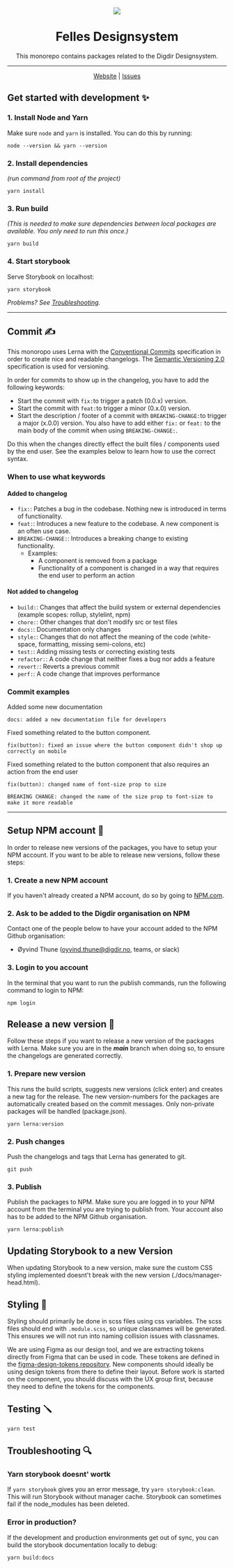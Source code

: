 <h1 align="center">
    <img src="https://i.imgur.com/aa1IP0w.png" />
    <br/>  <br/>Felles Designsystem
</h1>
<div align="center">
<p>This monorepo contains packages related to the Digdir Designsystem.</p>
  
<hr>
    <a href="https://digdir.github.io/designsystem">Website</a> | <a href="https://github.com/digdir/designsystem/issues">Issues</a>
<br/>
</div>



## Get started with development ✨

### 1. Install Node and Yarn

Make sure `node` and `yarn` is installed. You can do this by running:

`node --version && yarn --version`

### 2. Install dependencies
_(run command from root of the project)_

`yarn install`

### 3. Run build

_(This is needed to make sure dependencies between local packages are available. You only need to run this once.)_

`yarn build`

### 4. Start storybook

Serve Storybook on localhost:

`yarn storybook`


_Problems? See [Troubleshooting](#troubleshooting-🔍)._

---

## Commit ✍️
This monoropo uses Lerna with the [Conventional Commits](https://www.conventionalcommits.org/en/v1.0.0/)
specification in order to create nice and readable changelogs. 
The [Semantic Versioning 2.0](https://semver.org/) specification is used for versioning.

In order for commits to show up in the changelog, you have to add the following keywords:
* Start the commit with `fix:`to trigger a patch (0.0.x) version.
* Start the commit with `feat:`to trigger a minor (0.x.0) version.
* Start the description / footer of a commit with `BREAKING-CHANGE:`to trigger a major (x.0.0) version. You also have to add either `fix:` or `feat:` to the main body of the commit when using `BREAKING-CHANGE:`.

Do this when the changes directly effect the built files / components used by the end user.
See the examples below to learn how to use the correct syntax.


### When to use what keywords
#### Added to changelog
* `fix:`: Patches a bug in the codebase. Nothing new is introduced in terms of functionality. 
* `feat:`: Introduces a new feature to the codebase. A new component is an often use case.
* `BREAKING-CHANGE:`: Introduces a breaking change to existing functionality. 
  * Examples: 
    * A component is removed from a package
    * Functionality of a component is changed in a way that requires the end user to perform an action

#### Not added to changelog
* `build:`: Changes that affect the build system or external dependencies (example scopes: rollup, stylelint, npm)
* `chore:`: Other changes that don't modify src or test files
* `docs:`: Documentation only changes
* `style:`: Changes that do not affect the meaning of the code (white-space, formatting, missing semi-colons, etc)
* `test:`: Adding missing tests or correcting existing tests
* `refactor:`: A code change that neither fixes a bug nor adds a feature
* `revert:`: Reverts a previous commit
* `perf:`: A code change that improves performance

### Commit examples

Added some new documentation
```
docs: added a new documentation file for developers
```

Fixed something related to the button component.
```
fix(button): fixed an issue where the button component didn't shop up correctly on mobile
```

Fixed something related to the button component that also requires an action from the end user
```
fix(button): changed name of font-size prop to size

BREAKING CHANGE: changed the name of the size prop to font-size to make it more readable
```

---

## Setup NPM account 👷
In order to release new versions of the packages, you have to setup your NPM account. 
If you want to be able to release new versions, follow these steps:

### 1. Create a new NPM account
If you haven't already created a NPM account, do so by going to [NPM.com](https://www.npmjs.com/).

### 2. Ask to be added to the Digdir organisation on NPM
Contact one of the people below to have your account added to the NPM Github organisation:
* Øyvind Thune (oyvind.thune@digdir.no, teams, or slack)


### 3. Login to you account
In the terminal that you want to run the publish commands, run the following command to login to NPM:

`npm login`

## Release a new version 🚀
Follow these steps if you want to release a new version of the packages with Lerna.
Make sure you are in the ***main*** branch when doing so, to ensure the changelogs are generated correctly.

### 1. Prepare new version
This runs the build scripts, suggests new versions (click enter) and creates a new tag for the release.
The new version-numbers for the packages are automatically created based on the commit messages. Only non-private packages will be handled (package.json).

`yarn lerna:version`



### 2. Push changes
Push the changelogs and tags that Lerna has generated to git.

`git push`


### 3. Publish
Publish the packages to NPM. Make sure you are logged in to your NPM account from the terminal you are trying to publish from. 
Your account also has to be added to the NPM Github organisation.

`yarn lerna:publish`


## Updating Storybook to a new Version
When updating Storybook to a new version, 
make sure the custom CSS styling implemented doesnt't break with the new version (./docs/manager-head.html).


## Styling 🎨
Styling should primarily be done in scss files using css variables. The scss files should end with `.module.scss`, so unique classnames will be generated. This ensures we will not run into naming collision issues with classnames.

We are using Figma as our design tool, and we are extracting tokens directly from Figma that can be used in code. These tokens are defined in the [figma-design-tokens repository](https://github.com/Altinn/figma-design-tokens). New components should ideally be using design tokens from there to define their layout. Before work is started on the component, you should discuss with the UX group first, because they need to define the tokens for the components.


## Testing 🪛
`yarn test`


## Troubleshooting 🔍

### Yarn storybook doesnt' wortk
If `yarn storybook` gives you an error message, try `yarn storybook:clean`. This will run Storybook without manager cache. 
Storybook can sometimes fail if the node_modules has been deleted.

### Error in production?
If the development and production environments get out of sync, you can build the storybook documentation locally to debug:

`yarn build:docs`